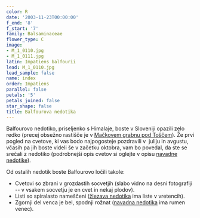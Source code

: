 ```yaml
---
color: R
date: '2003-11-23T00:00:00'
f_end: '8'
f_start: '7'
family: Balsaminaceae
flower_type: C
image:
- M_1_0110.jpg
- M_1_0111.jpg
latin: Impatiens balfourii
lead: M_1_0110.jpg
lead_sample: false
name: index
order: Impatiens
parallel: false
petals: '5'
petals_joined: false
star_shape: false
title: Balfourova nedotika
---
```

Balfourovo nedotiko, priseljenko s Himalaje, boste v Sloveniji opazili zelo redko (precej obsežno rastišče je v [Mačkovem grabnu pod Toščem](../../../Izleti/Tosc)). Že prvi pogled na cvetove, ki vas bodo najpogosteje pozdravili v  juliju in avgustu, včasih pa jih boste videli še v začetku oktobra, vam bo povedal, da ste se srečali z nedotiko (podrobnejši opis cvetov si oglejte v opisu [navadne nedotike](../ImpatiensNoliTangere(NavadnaNedotika)/si_ImpatiensNoliTangere(NavadnaNedotika).asp)).

Od ostalih nedotik boste Balfourovo ločili takole:

-   Cvetovi so zbrani v grozdastih socvetjih (slabo vidno na desni fotografiji -- v vsakem socvetju je en cvet in nekaj plodov).
-   Listi so spiralasto nameščeni ([žlezava nedotika](../ImpatiensGlandulifera(ZlezavaNedotika)/si_ImpatiensGlandulifera(ZlezavaNedotika).asp) ima liste v vretencih).
-   Zgornji del venca je bel, spodnji rožnat ([navadna nedotika](../ImpatiensNoliTangere(NavadnaNedotika)/si_ImpatiensNoliTangere(NavadnaNedotika).asp) ima rumen venec).
